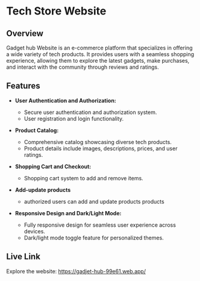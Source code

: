 # Tech Store Website

## Overview

 Gadget hub Website is an e-commerce platform that specializes in offering a wide variety of tech products. It provides users with a seamless shopping experience, allowing them to explore the latest gadgets, make purchases, and interact with the community through reviews and ratings.

## Features

- **User Authentication and Authorization:**
  - Secure user authentication and authorization system.
  - User registration and login functionality.

- **Product Catalog:**
  - Comprehensive catalog showcasing diverse tech products.
  - Product details include images, descriptions, prices, and user ratings.
  

- **Shopping Cart and Checkout:**
  - Shopping cart system to add and remove items.

- **Add-update products**
  - authorized users can add and update products products

- **Responsive Design and Dark/Light Mode:**
  - Fully responsive design for seamless user experience across devices.
  - Dark/light mode toggle feature for personalized themes.

## Live Link

Explore the website: https://gadjet-hub-99e61.web.app/
